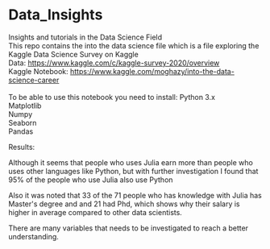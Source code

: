 # Data_Insights
Insights and tutorials in the Data Science Field<br>
This repo contains the into the data science file which is a file exploring the Kaggle Data Science Survey on Kaggle<br>
Data: https://www.kaggle.com/c/kaggle-survey-2020/overview <br>
Kaggle Notebook: https://www.kaggle.com/moghazy/into-the-data-science-career
<br><br>
To be able to use this notebook you need to install:
Python 3.x <br>
Matplotlib <br>
Numpy <br>
Seaborn <br>
Pandas <br>


Results:

Although it seems that people who uses Julia earn more than people who uses other languages like Python, but with further investigation I found that 95% of the people who use Julia also use Python

Also it was noted that 33 of the 71 people who has knowledge with Julia has Master's degree and and 21 had Phd, which shows why their salary is higher in average compared to other data scientists.

There are many variables that needs to be investigated to reach a better understanding.
